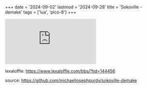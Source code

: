 +++
date = '2024-09-02'
lastmod = '2024-09-28'
title = 'Sokoville - demake'
tags = ['lua', 'pico-8']
+++

<iframe frameborder="0" class="itch-wrapper" src="https://itch.io/embed/2946086"><a href="https://purdy.itch.io/sokoville-demake">Sokoville - demake by mikepurdy</a></iframe>

lexaloffle: https://www.lexaloffle.com/bbs/?tid=144456

source: https://github.com/michaeljosephpurdy/sokoville-demake

